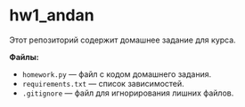 # hw1_andan

Этот репозиторий содержит домашнее задание для курса. 

**Файлы:**
- `homework.py` — файл с кодом домашнего задания.
- `requirements.txt` — список зависимостей.
- `.gitignore` — файл для игнорирования лишних файлов.
